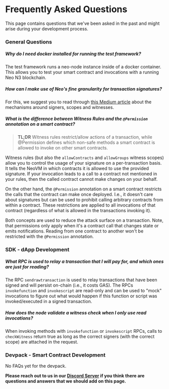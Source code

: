 # Frequently Asked Questions

This page contains questions that we've been asked in the past and might arise during your development process.

### General Questions

##### Why do I need docker installed for running the test framework?

The test framework runs a neo-node instance inside of a docker container. This allows you to test your smart contract
and invocations with a running Neo N3 blockchain.

##### How can I make use of Neo's fine granularity for transaction signatures?

For this, we suggest you to read through
[this Medium article](https://neospcc.medium.com/thou-shalt-check-their-witnesses-485d2bf8375d) about the mechanisms
around signers, scopes and witnesses.

##### What is the difference between Witness Rules and the `@Permission` annotation on a smart contract?

> **TL;DR** Witness rules restrict/allow actions of a transaction, while @Permission defines which non-safe methods a
smart contract is allowed to invoke on other smart contracts.

Witness rules (but also the `allowContracts` and `allowGroups` witness scopes) allow you to control the usage of your
signature on a per-transaction basis. It tells the NeoVM in which contracts it is allowed to use the provided
signature. If your invocation leads to a call to a contract not mentioned in your rules, then the called contract cannot
make changes on your behalf.

On the other hand, the `@Permission` annotation on a smart contract restricts the calls that 
the contract can make once deployed. I.e., it doesn't care about signatures but can be used to prohibit calling
arbitrary contracts from within a contract. These restrictions are applied to all invocations of that contract
(regardless of what is allowed in the transactions invoking it).

Both concepts are used to reduce the attack surface on a transaction. Note, that permissions only apply when it's a
contract call that changes state or emits notifications. Reading from one contract to another won't be restricted with
the `@Permission` annotation.

### SDK - dApp Development

##### What RPC is used to relay a transaction that I will pay for, and which ones are just for reading?

The RPC `sendrawtransaction` is used to relay transactions that have been signed and will persist on-chain (i.e., it
costs GAS). The RPCs `invokefunction` and `invokescript` are read-only and can be used to "mock" invocations to figure
out what would happen if this function or script was invoked/executed in a signed transaction.

##### How does the node validate a witness check when I only use read invocations?

When invoking methods with `invokefunction` or `invokescript` RPCs, calls to `checkWitness` return true as long as the
correct signers (with the correct scope) are attached in the request.

### Devpack - Smart Contract Development

No FAQs yet for the devpack.

**Please reach out to us in our [Discord Server](https://discord.gg/RBukhnEeke) if you think there are questions and
answers that we should add on this page.**
